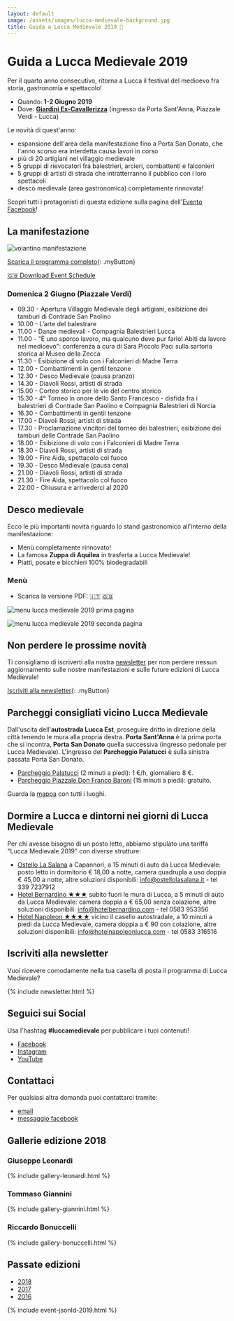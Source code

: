 ```yaml
---
layout: default
image: /assets/images/lucca-medievale-background.jpg
title: Guida a Lucca Medievale 2019 🥁
---
```

# Guida a Lucca Medievale 2019

Per il quarto anno consecutivo, ritorna a Lucca il festival del medioevo fra
storia, gastronomia e spettacolo!

* Quando: **1-2 Giugno 2019**
* Dove: [**Giardini Ex-Cavallerizza**](https://goo.gl/maps/1a3t4Q2pQhM32Vfo8) (ingresso da Porta Sant'Anna, Piazzale Verdi - Lucca)

Le novità di quest'anno:

* espansione dell'area della manifestazione fino a Porta San Donato, che l'anno
  scorso era interdetta causa lavori in corso
* più di 20 artigiani nel villaggio medievale
* 5 gruppi di rievocatori fra balestrieri, arcieri, combattenti e falconieri
* 5 gruppi di artisti di strada che intratterranno il pubblico con i loro spettacoli
* desco medievale (area gastronomica) completamente rinnovata!

Scopri tutti i protagonisti di questa edizione sulla pagina dell'[Evento Facebook](https://www.facebook.com/events/2088772917854661/)!

## La manifestazione

![volantino manifestazione](/assets/images/2019/locandina-lucca-medievale-2019.jpg)

[Scarica il programma completo](https://bit.ly/programma-lucca-medievale-2019){: .myButton}

[🇬🇧 Download Event Schedule](assets/files/2019/schedule-lucca-medievale-2019.pdf)

### Domenica 2 Giugno (Piazzale Verdi)

* 09.30 - Apertura Villaggio Medievale degli artigiani,
esibizione dei tamburi di Contrade San Paolino
* 10.00 - L’arte del balestrare
* 11.00 - Danze medievali - Compagnia Balestrieri Lucca
* 11.00 - "È uno sporco lavoro, ma qualcuno deve pur farlo! Abiti da lavoro nel
  medioevo": conferenza a cura di Sara Piccolo Paci sulla sartoria storica al
  Museo della Zecca
* 11.30 - Esibizione di volo con i Falconieri di Madre Terra
* 12.00 - Combattimenti in gentil tenzone
* 12.30 - Desco Medievale (pausa pranzo)
* 14.30 - Diavoli Rossi, artisti di strada
* 15.00 - Corteo storico per le vie del centro storico
* 15.30 - 4° Torneo in onore dello Santo Francesco - disfida fra i balestrieri
  di Contrade San Paolino e Compagnia Balestrieri di Norcia
* 16.30 - Combattimenti in gentil tenzone
* 17.00 - Diavoli Rossi, artisti di strada
* 17.30 - Proclamazione vincitori del torneo dei balestrieri,
esibizione dei tamburi delle Contrade San Paolino
* 18.00 - Esibizione di volo con i Falconieri di Madre Terra
* 18.30 - Diavoli Rossi, artisti di strada
* 19.00 - Fire Aida, spettacolo col fuoco
* 19.30 - Desco Medievale (pausa cena)
* 21.00 - Diavoli Rossi, artisti di strada
* 21.30 - Fire Aida, spettacolo col fuoco
* 22.00 - Chiusura e arrivederci al 2020

## Desco medievale

Ecco le più importanti novità riguardo lo stand gastronomico all'interno della manifestazione:

* Menù completamente rinnovato!
* La famosa **Zuppa di Aquilea** in trasferta a Lucca Medievale!
* Piatti, posate e bicchieri 100% biodegradabili

### Menù

* Scarica la versione PDF: [🇮🇹](assets/files/2019/menu-lucca-medievale-2019-italiano.pdf) [🇬🇧](assets/files/2019/menu-lucca-medievale-2019-english.pdf)

![menu lucca medievale 2019 prima pagina](assets/images/2019/desco-lucca-medievale-2019-1.jpg)

![menu lucca medievale 2019 seconda pagina](assets/images/2019/desco-lucca-medievale-2019-2.jpg)

## Non perdere le prossime novità

Ti consigliamo di iscriverti alla nostra [newsletter](http://eepurl.com/dbx8K9)
per non perdere nessun aggiornamento sulle nostre manifestazioni e sulle future
edizioni di Lucca Medievale!

[Iscriviti alla newsletter](http://eepurl.com/dbx8K9){: .myButton}

## Parcheggi consigliati vicino Lucca Medievale

Dall'uscita dell'**autostrada Lucca Est**, proseguire dritto in direzione della
città tenendo le mura alla propria destra. **Porta Sant'Anna** è la prima porta che
si incontra, **Porta San Donato** quella successiva (ingresso pedonale per Lucca
Medievale). L'ingresso del **Parcheggio Palatucci** è sulla sinistra passata Porta
San Donato.

* [Parcheggio Palatucci](https://goo.gl/maps/CECta2Q5xA32) (2 minuti a piedi): 1 €/h, giornaliero 8 €.
* [Parcheggio Piazzale Don Franco Baroni](https://goo.gl/maps/aHb6Yczwc5s) (15 minuti a piedi): gratuito.

Guarda la [mappa](https://drive.google.com/open?id=1C59kj6DtvDMxeZ8tSaU__ef3Bf37aAXc&usp=sharing) con tutti i luoghi.

## Dormire a Lucca e dintorni nei giorni di Lucca Medievale

Per chi avesse bisogno di un posto letto, abbiamo stipulato una tariffa "Lucca
Medievale 2019" con diverse strutture:

* [Ostello La Salana](http://www.ostellolasalana.it/) a Capannori, a 15 minuti
  di auto da Lucca Medievale: posto letto in dormitorio € 18,00 a notte, camera
  quadrupla a uso doppia € 45,00 a notte, altre soluzioni disponibili:
  info@ostellolasalana.it - tel 339 7237912
* [Hotel Bernardino ★★★](http://www.hotelbernardino.com/) subito fuori le mura
  di Lucca, a 5 minuti di auto da Lucca Medievale: camera doppia a € 65,00 senza
  colazione, altre soluzioni disponibili: info@hotelbernardino.com - tel 0583 953356
* [Hotel Napoleon ★★★★](https://www.hotelnapoleonlucca.com/lucca-medievale.html)
  vicino il casello autostradale, a 10 minuti a piedi da Lucca Medievale, camera
  doppia a € 90 con colazione, altre soluzioni disponibili:
  info@hotelnapoleonlucca.com - tel 0583 316516

## Iscriviti alla newsletter

Vuoi ricevere comodamente nella tua casella di posta il programma di Lucca Medievale?

{% include newsletter.html %}

## Seguici sui Social

Usa l'hashtag **#luccamedievale** per pubblicare i tuoi contenuti!

* [Facebook](https://www.facebook.com/luccamedievale/)
* [Instagram](https://www.instagram.com/explore/tags/luccamedievale/)
* [YouTube](https://www.youtube.com/playlist?list=PLGmFjg-_N7COfovMy0z5-9uYcLXp1Tec-)

## Contattaci

Per qualsiasi altra domanda puoi contattarci tramite:

* [email](mailto:consanpaolino@gmail.com)
* [messaggio facebook](https://www.facebook.com/luccamedievale/)

## Gallerie edizione 2018

### Giuseppe Leonardi

{% include gallery-leonardi.html %}

### Tommaso Giannini

{% include gallery-giannini.html %}

### Riccardo Bonuccelli

{% include gallery-bonuccelli.html %}

## Passate edizioni

* [2018](2018.md)
* [2017](2017.md)
* [2016](2016.md)

{% include event-jsonld-2019.html %}
